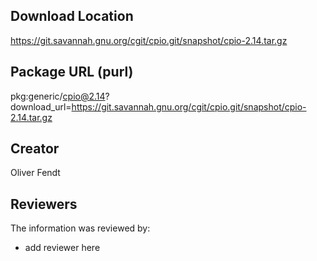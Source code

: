 ## Download Location

https://git.savannah.gnu.org/cgit/cpio.git/snapshot/cpio-2.14.tar.gz

## Package URL (purl)

pkg:generic/cpio@2.14?download_url=https://git.savannah.gnu.org/cgit/cpio.git/snapshot/cpio-2.14.tar.gz

## Creator

Oliver Fendt

## Reviewers

The information was reviewed by:

* add reviewer here
